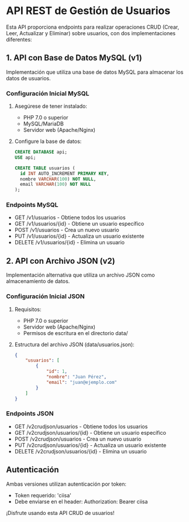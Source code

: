 # API REST de Gestión de Usuarios

Esta API proporciona endpoints para realizar operaciones CRUD (Crear, Leer, Actualizar y Eliminar) sobre usuarios, con dos implementaciones diferentes:

## 1. API con Base de Datos MySQL (v1)
Implementación que utiliza una base de datos MySQL para almacenar los datos de usuarios.

### Configuración Inicial MySQL
1. Asegúrese de tener instalado:
   - PHP 7.0 o superior
   - MySQL/MariaDB
   - Servidor web (Apache/Nginx)

2. Configure la base de datos:
   ```sql
   CREATE DATABASE api;
   USE api;
   
   CREATE TABLE usuarios (
     id INT AUTO_INCREMENT PRIMARY KEY,
     nombre VARCHAR(100) NOT NULL,
     email VARCHAR(100) NOT NULL
   );
   ```

### Endpoints MySQL
- GET /v1/usuarios - Obtiene todos los usuarios
- GET /v1/usuarios/{id} - Obtiene un usuario específico
- POST /v1/usuarios - Crea un nuevo usuario
- PUT /v1/usuarios/{id} - Actualiza un usuario existente
- DELETE /v1/usuarios/{id} - Elimina un usuario

## 2. API con Archivo JSON (v2)
Implementación alternativa que utiliza un archivo JSON como almacenamiento de datos.

### Configuración Inicial JSON
1. Requisitos:
   - PHP 7.0 o superior
   - Servidor web (Apache/Nginx)
   - Permisos de escritura en el directorio data/

2. Estructura del archivo JSON (data/usuarios.json):
   ```json
   {
       "usuarios": [
           {
               "id": 1,
               "nombre": "Juan Pérez",
               "email": "juan@ejemplo.com"
           }
       ]
   }
   ```

### Endpoints JSON
- GET /v2crudjson/usuarios - Obtiene todos los usuarios
- GET /v2crudjson/usuarios/{id} - Obtiene un usuario específico
- POST /v2crudjson/usuarios - Crea un nuevo usuario
- PUT /v2crudjson/usuarios/{id} - Actualiza un usuario existente
- DELETE /v2crudjson/usuarios/{id} - Elimina un usuario

## Autenticación
Ambas versiones utilizan autenticación por token:
- Token requerido: 'ciisa'
- Debe enviarse en el header: Authorization: Bearer ciisa


¡Disfrute usando esta API CRUD de usuarios!

